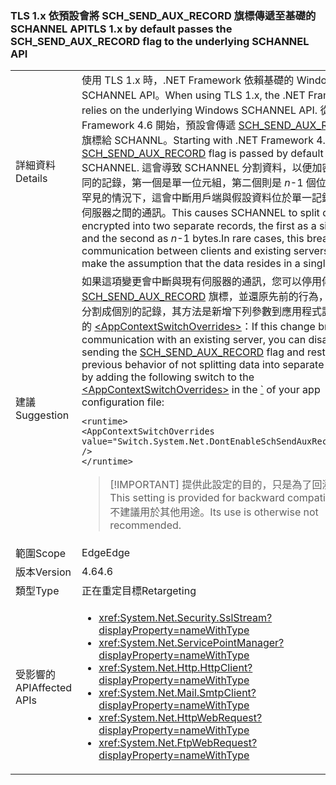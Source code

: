 ### <a name="tls-1x-by-default-passes-the-schsendauxrecord-flag-to-the-underlying-schannel-api"></a><span data-ttu-id="09b7a-101">TLS 1.x 依預設會將 SCH_SEND_AUX_RECORD 旗標傳遞至基礎的 SCHANNEL API</span><span class="sxs-lookup"><span data-stu-id="09b7a-101">TLS 1.x by default passes the SCH_SEND_AUX_RECORD flag to the underlying SCHANNEL API</span></span>

|   |   |
|---|---|
|<span data-ttu-id="09b7a-102">詳細資料</span><span class="sxs-lookup"><span data-stu-id="09b7a-102">Details</span></span>|<span data-ttu-id="09b7a-103">使用 TLS 1.x 時，.NET Framework 依賴基礎的 Windows SCHANNEL API。</span><span class="sxs-lookup"><span data-stu-id="09b7a-103">When using TLS 1.x, the .NET Framework relies on the underlying Windows SCHANNEL API.</span></span> <span data-ttu-id="09b7a-104">從 .NET Framework 4.6 開始，預設會傳遞 [SCH_SEND_AUX_RECORD](https://msdn.microsoft.com/library/windows/desktop/aa379810.aspx) 旗標給 SCHANNL。</span><span class="sxs-lookup"><span data-stu-id="09b7a-104">Starting with .NET Framework 4.6, the [SCH_SEND_AUX_RECORD](https://msdn.microsoft.com/library/windows/desktop/aa379810.aspx) flag is passed by default to SCHANNEL.</span></span> <span data-ttu-id="09b7a-105">這會導致 SCHANNEL 分割資料，以便加密成兩個不同的記錄，第一個是單一位元組，第二個則是 <em>n</em>-1 個位元組。在罕見的情況下，這會中斷用戶端與假設資料位於單一記錄中的現有伺服器之間的通訊。</span><span class="sxs-lookup"><span data-stu-id="09b7a-105">This causes SCHANNEL to split data to be encrypted into two separate records, the first as a single byte and the second as <em>n</em>-1 bytes.In rare cases, this breaks communication between clients and existing servers that make the assumption that the data resides in a single record.</span></span>|
|<span data-ttu-id="09b7a-106">建議</span><span class="sxs-lookup"><span data-stu-id="09b7a-106">Suggestion</span></span>|<span data-ttu-id="09b7a-107">如果這項變更會中斷與現有伺服器的通訊，您可以停用傳送 [SCH_SEND_AUX_RECORD](https://msdn.microsoft.com/library/windows/desktop/aa379810.aspx) 旗標，並還原先前的行為，不將資料分割成個別的記錄，其方法是新增下列參數到應用程式設定檔 [\`](~/docs/framework/configure-apps/file-schema/runtime/runtime-element.md) 中的 [\<AppContextSwitchOverrides>](~/docs/framework/configure-apps/file-schema/runtime/appcontextswitchoverrides-element.md)：</span><span class="sxs-lookup"><span data-stu-id="09b7a-107">If this change breaks communication with an existing server, you can disable sending the [SCH_SEND_AUX_RECORD](https://msdn.microsoft.com/library/windows/desktop/aa379810.aspx) flag and restore the previous behavior of not splitting data into separate records by adding the following switch to the [\<AppContextSwitchOverrides>](~/docs/framework/configure-apps/file-schema/runtime/appcontextswitchoverrides-element.md) in the [\`](~/docs/framework/configure-apps/file-schema/runtime/runtime-element.md) of your app configuration file:</span></span><pre><code class="language-xml">&lt;runtime&gt;&#13;&#10;&lt;AppContextSwitchOverrides&#13;&#10;value=&quot;Switch.System.Net.DontEnableSchSendAuxRecord=true&quot; /&gt;&#13;&#10;&lt;/runtime&gt;&#13;&#10;</code></pre> <blockquote> [!IMPORTANT] <span data-ttu-id="09b7a-108">提供此設定的目的，只是為了回溯相容性。</span><span class="sxs-lookup"><span data-stu-id="09b7a-108">This setting is provided for backward compatibility only.</span></span> <span data-ttu-id="09b7a-109">不建議用於其他用途。</span><span class="sxs-lookup"><span data-stu-id="09b7a-109">Its use is otherwise not recommended.</span></span></blockquote> |
|<span data-ttu-id="09b7a-110">範圍</span><span class="sxs-lookup"><span data-stu-id="09b7a-110">Scope</span></span>|<span data-ttu-id="09b7a-111">Edge</span><span class="sxs-lookup"><span data-stu-id="09b7a-111">Edge</span></span>|
|<span data-ttu-id="09b7a-112">版本</span><span class="sxs-lookup"><span data-stu-id="09b7a-112">Version</span></span>|<span data-ttu-id="09b7a-113">4.6</span><span class="sxs-lookup"><span data-stu-id="09b7a-113">4.6</span></span>|
|<span data-ttu-id="09b7a-114">類型</span><span class="sxs-lookup"><span data-stu-id="09b7a-114">Type</span></span>|<span data-ttu-id="09b7a-115">正在重定目標</span><span class="sxs-lookup"><span data-stu-id="09b7a-115">Retargeting</span></span>|
|<span data-ttu-id="09b7a-116">受影響的 API</span><span class="sxs-lookup"><span data-stu-id="09b7a-116">Affected APIs</span></span>|<ul><li><xref:System.Net.Security.SslStream?displayProperty=nameWithType></li><li><xref:System.Net.ServicePointManager?displayProperty=nameWithType></li><li><xref:System.Net.Http.HttpClient?displayProperty=nameWithType></li><li><xref:System.Net.Mail.SmtpClient?displayProperty=nameWithType></li><li><xref:System.Net.HttpWebRequest?displayProperty=nameWithType></li><li><xref:System.Net.FtpWebRequest?displayProperty=nameWithType></li></ul>|

